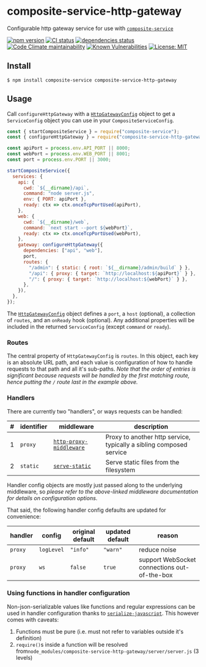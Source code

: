 # composite-service-http-gateway

Configurable http gateway service for use with [`composite-service`](https://github.com/zenflow/composite-service#readme)

[![npm version](https://img.shields.io/npm/v/composite-service-http-gateway)](http://npmjs.com/package/composite-service-http-gateway)
[![CI status](https://img.shields.io/github/workflow/status/zenflow/composite-service-http-gateway/CI?logo=GitHub&label=CI)](https://github.com/zenflow/composite-service-http-gateway/actions?query=branch%3Amaster)
[![dependencies status](https://img.shields.io/david/zenflow/composite-service-http-gateway)](https://david-dm.org/zenflow/composite-service-http-gateway)
[![Code Climate maintainability](https://img.shields.io/codeclimate/maintainability-percentage/zenflow/composite-service-http-gateway?logo=Code%20Climate)](https://codeclimate.com/github/zenflow/composite-service-http-gateway)
[![Known Vulnerabilities](https://snyk.io/test/github/zenflow/composite-service-http-gateway/badge.svg?targetFile=package.json)](https://snyk.io/test/github/zenflow/composite-service-http-gateway?targetFile=package.json)
[![License: MIT](https://img.shields.io/badge/License-MIT-brightgreen.svg)](https://opensource.org/licenses/MIT)

## Install

```
$ npm install composite-service composite-service-http-gateway
```

## Usage

Call `configureHttpGateway` with a [`HttpGatewayConfig`](./src/HttpGatewayConfig.ts) object
to get a `ServiceConfig` object you can use in your `CompositeServiceConfig`.

```js
const { startCompositeService } = require("composite-service");
const { configureHttpGateway } = require("composite-service-http-gateway");

const apiPort = process.env.API_PORT || 8000;
const webPort = process.env.WEB_PORT || 8001;
const port = process.env.PORT || 3000;

startCompositeService({
  services: {
    api: {
      cwd: `${__dirname}/api`,
      command: "node server.js",
      env: { PORT: apiPort },
      ready: ctx => ctx.onceTcpPortUsed(apiPort),
    },
    web: {
      cwd: `${__dirname}/web`,
      command: `next start --port ${webPort}`,
      ready: ctx => ctx.onceTcpPortUsed(webPort),
    },
    gateway: configureHttpGateway({
      dependencies: ["api", "web"],
      port,
      routes: {
        "/admin": { static: { root: `${__dirname}/admin/build` } },
        "/api": { proxy: { target: `http://localhost:${apiPort}` } },
        "/": { proxy: { target: `http://localhost:${webPort}` } },
      },
    }),
  },
});
```

The [`HttpGatewayConfig`](./src/HttpGatewayConfig.ts) object defines
a `port`, a `host` (optional), a collection of `routes`, and an `onReady` hook (optional).
Any additional properties will be included in the returned `ServiceConfig` (except `command` or `ready`).

### Routes

The central property of `HttpGatewayConfig` is `routes`.
In this object, each key is an absolute URL path,
and each value is configuration of how to handle requests to that path and all it's sub-paths.
*Note that the order of entries is significant because
requests will be handled by the *first* matching route,
hence putting the `/` route last in the example above.*

### Handlers

There are currently two "handlers", or ways requests can be handled:

| # | identifier | middleware | description
| --- | --- | --- | ---
| 1 | `proxy` | [`http-proxy-middleware`](https://github.com/chimurai/http-proxy-middleware#readme) | Proxy to another http service, typically a sibling composed service
| 2 | `static` | [`serve-static`](https://github.com/expressjs/serve-static#readme) | Serve static files from the filesystem

Handler config objects are mostly just passed along to the underlying middleware,
so *please refer to the above-linked middleware documentation for details on configuration options*.

That said, the following handler config defaults are updated for convenience:

| handler | config | original default | updated default | reason |
| --- | --- | --- | --- | ---
| `proxy` | `logLevel` | `"info"` | `"warn"` | reduce noise
| `proxy` | `ws` | `false` | `true` | support WebSocket connections out-of-the-box

### Using functions in handler configuration

Non-json-serializable values like functions and regular expressions can be used in handler configuration
thanks to [`serialize-javascript`](https://github.com/yahoo/serialize-javascript).
This however comes with caveats:
1. Functions must be pure (i.e. must not refer to variables outside it's definition)
2. `require()`s inside a function will be resolved from`node_modules/composite-service-http-gateway/server/server.js` (3 levels)
